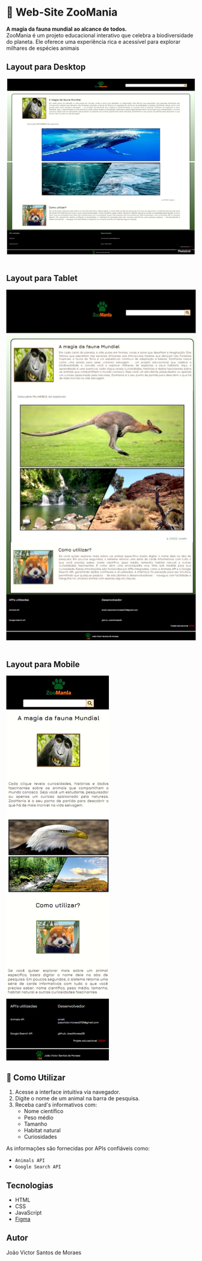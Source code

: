# 🐾 Web-Site ZooMania

**A magia da fauna mundial ao alcance de todos.**  
ZooMania é um projeto educacional interativo que celebra a biodiversidade do planeta. Ele oferece uma experiência rica e acessível para explorar milhares de espécies animais

## Layout para Desktop
![](./img/desktop.jpg)
![]()

## Layout para Tablet
![](./img/tablet.jpg)
![]()

## Layout para Mobile
![](./img/phone.jpg)
![]()

## 🔎 Como Utilizar

1. Acesse a interface intuitiva via navegador.
2. Digite o nome de um animal na barra de pesquisa.
3. Receba card's informativos com:
   - Nome científico  
   - Peso médio  
   - Tamanho  
   - Habitat natural  
   - Curiosidades  

As informações são fornecidas por APIs confiáveis como:
- `Animals API`
- `Google Search API`

## Tecnologias
* HTML
* CSS
* JavaScript
* [Figma](https://www.figma.com/design/y76IUYLytqcXLfjRmEFpIE/ZooMania?node-id=0-1&p=f&t=8nKEJN9TWMr5AQkN-0)

## Autor
João Victor Santos de Moraes